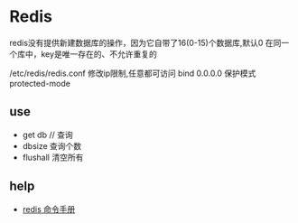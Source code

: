 # Redis

redis没有提供新建数据库的操作，因为它自带了16(0-15)个数据库,默认0
在同一个库中，key是唯一存在的、不允许重复的

/etc/redis/redis.conf
修改ip限制,任意都可访问
bind 0.0.0.0 
保护模式protected-mode


## use
- get db // 查询
- dbsize 查询个数
- flushall 清空所有
## help
- [redis 命令手册](https://redis.com.cn/commands.html)